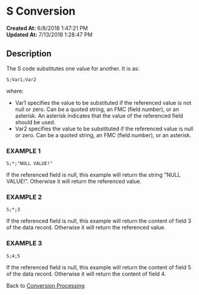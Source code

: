 # S Conversion

**Created At:** 6/8/2018 1:47:21 PM  
**Updated At:** 7/13/2018 1:28:47 PM  


## Description 

The S code substitutes one value for another. It is as:

```
S;Var1;Var2
```

where:

- Var1 specifies the value to be substituted if the referenced value is not null or zero. Can be a quoted string, an FMC (field number), or an asterisk. An asterisk indicates that the value of the referenced field should be used.
- Var2 specifies the value to be substituted if the referenced value is null or zero. Can be a quoted string, an FMC (field number), or an asterisk.




### EXAMPLE 1

```
S;*;"NULL VALUE!"
```

If the referenced field is null, this example will return the string "NULL VALUE!". Otherwise it will return the referenced value.



### EXAMPLE 2

```
S;*;3
```

If the referenced field is null, this example will return the content of field 3 of the data record. Otherwise it will return the referenced value.



### EXAMPLE 3

```
S;4;5
```

If the referenced field is null, this example will return the content of field 5 of the data record. Otherwise it will return the content of field 4.



Back to [Conversion Processing](321577-conversion-processing)
